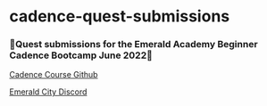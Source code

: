 # cadence-quest-submissions

### 💎Quest submissions for the Emerald Academy Beginner Cadence Bootcamp June 2022💎 

[Cadence Course Github](https://github.com/emerald-dao/beginner-cadence-course)

[Emerald City Discord](https://discord.gg/emeraldcity)
